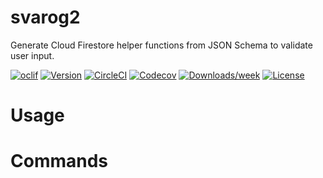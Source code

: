 svarog2
=======

Generate Cloud Firestore helper functions from JSON Schema to validate user input.

[![oclif](https://img.shields.io/badge/cli-oclif-brightgreen.svg)](https://oclif.io)
[![Version](https://img.shields.io/npm/v/svarog2.svg)](https://npmjs.org/package/svarog2)
[![CircleCI](https://circleci.com/gh/@dantothefuture/svarog/tree/master.svg?style=shield)](https://circleci.com/gh/@dantothefuture/svarog/tree/master)
[![Codecov](https://codecov.io/gh/@dantothefuture/svarog/branch/master/graph/badge.svg)](https://codecov.io/gh/@dantothefuture/svarog)
[![Downloads/week](https://img.shields.io/npm/dw/svarog2.svg)](https://npmjs.org/package/svarog2)
[![License](https://img.shields.io/npm/l/svarog2.svg)](https://github.com/@dantothefuture/svarog/blob/master/package.json)

<!-- toc -->
# Usage
<!-- usage -->
# Commands
<!-- commands -->
